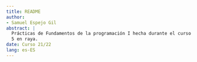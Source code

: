```yaml
---
title: README
author:
- Samuel Espejo Gil
abstract: |
  Prácticas de Fundamentos de la programación I hecha durante el curso 21/22.
  5 en raya.
date: Curso 21/22
lang: es-ES
---
```




